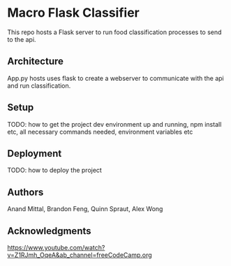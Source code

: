 # Macro Flask Classifier

This repo hosts a Flask server to run food classification processes to send to the api.

## Architecture

App.py hosts uses flask to create a webserver to communicate with the api and run classification.

## Setup

TODO: how to get the project dev environment up and running, npm install etc, all necessary commands needed, environment variables etc

## Deployment

TODO: how to deploy the project

## Authors

Anand Mittal, Brandon Feng, Quinn Spraut, Alex Wong

## Acknowledgments

https://www.youtube.com/watch?v=Z1RJmh_OqeA&ab_channel=freeCodeCamp.org